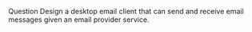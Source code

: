 Question
Design a desktop email client that can send and receive email messages given an email provider service.
